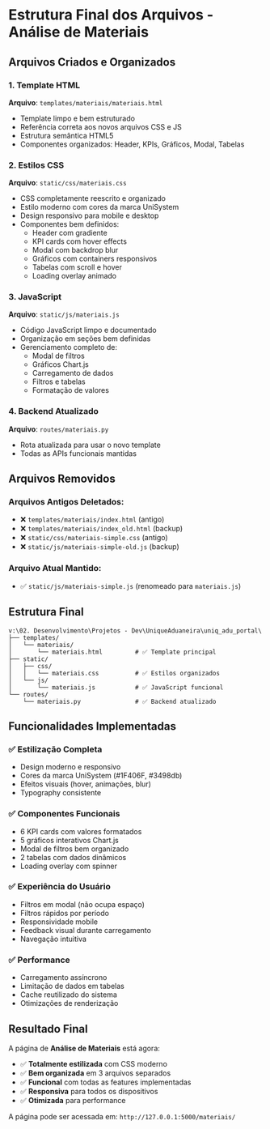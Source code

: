 # Estrutura Final dos Arquivos - Análise de Materiais

## Arquivos Criados e Organizados

### 1. **Template HTML**
**Arquivo**: `templates/materiais/materiais.html`
- Template limpo e bem estruturado
- Referência correta aos novos arquivos CSS e JS
- Estrutura semântica HTML5
- Componentes organizados: Header, KPIs, Gráficos, Modal, Tabelas

### 2. **Estilos CSS**
**Arquivo**: `static/css/materiais.css`
- CSS completamente reescrito e organizado
- Estilo moderno com cores da marca UniSystem
- Design responsivo para mobile e desktop
- Componentes bem definidos:
  - Header com gradiente
  - KPI cards com hover effects
  - Modal com backdrop blur
  - Gráficos com containers responsivos
  - Tabelas com scroll e hover
  - Loading overlay animado

### 3. **JavaScript**
**Arquivo**: `static/js/materiais.js`
- Código JavaScript limpo e documentado
- Organização em seções bem definidas
- Gerenciamento completo de:
  - Modal de filtros
  - Gráficos Chart.js
  - Carregamento de dados
  - Filtros e tabelas
  - Formatação de valores

### 4. **Backend Atualizado**
**Arquivo**: `routes/materiais.py`
- Rota atualizada para usar o novo template
- Todas as APIs funcionais mantidas

## Arquivos Removidos

### Arquivos Antigos Deletados:
- ❌ `templates/materiais/index.html` (antigo)
- ❌ `templates/materiais/index_old.html` (backup)
- ❌ `static/css/materiais-simple.css` (antigo)
- ❌ `static/js/materiais-simple-old.js` (backup)

### Arquivo Atual Mantido:
- ✅ `static/js/materiais-simple.js` (renomeado para `materiais.js`)

## Estrutura Final

```
v:\02. Desenvolvimento\Projetos - Dev\UniqueAduaneira\uniq_adu_portal\
├── templates/
│   └── materiais/
│       └── materiais.html         # ✅ Template principal
├── static/
│   ├── css/
│   │   └── materiais.css          # ✅ Estilos organizados
│   └── js/
│       └── materiais.js           # ✅ JavaScript funcional
└── routes/
    └── materiais.py               # ✅ Backend atualizado
```

## Funcionalidades Implementadas

### ✅ **Estilização Completa**
- Design moderno e responsivo
- Cores da marca UniSystem (#1F406F, #3498db)
- Efeitos visuais (hover, animações, blur)
- Typography consistente

### ✅ **Componentes Funcionais**
- 6 KPI cards com valores formatados
- 5 gráficos interativos Chart.js
- Modal de filtros bem organizado
- 2 tabelas com dados dinâmicos
- Loading overlay com spinner

### ✅ **Experiência do Usuário**
- Filtros em modal (não ocupa espaço)
- Filtros rápidos por período
- Responsividade mobile
- Feedback visual durante carregamento
- Navegação intuitiva

### ✅ **Performance**
- Carregamento assíncrono
- Limitação de dados em tabelas
- Cache reutilizado do sistema
- Otimizações de renderização

## Resultado Final

A página de **Análise de Materiais** está agora:
- ✅ **Totalmente estilizada** com CSS moderno
- ✅ **Bem organizada** em 3 arquivos separados
- ✅ **Funcional** com todas as features implementadas
- ✅ **Responsiva** para todos os dispositivos
- ✅ **Otimizada** para performance

A página pode ser acessada em: `http://127.0.0.1:5000/materiais/`
